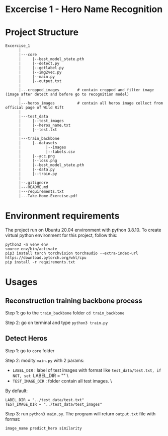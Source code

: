 # Excercise 1 - Hero Name Recognition

# Project Structure

```
Excercise_1
      |
      |---core
      |     |--best_model_state.pth
      |     |--detect.py
      |     |--getlabel.py
      |     |--img2vec.py
      |     |--main.py
      |     |--output.txt
      |
      |---cropped_images        # contain cropped and filter image (image after detect and before go to recognition model)
      |
      |---heros_images          # contain all heros image collect from official page of Wild Rift
      |
      |---test_data
      |     |--test_images
      |     |--heros_name.txt
      |     |--test.txt
      |
      |---train_backbone
      |     |--datasets
      |           |--images
      |           |--labels.csv
      |     |--acc.png
      |     |--loss.png
      |     |--best_model_state.pth
      |     |--data.py
      |     |--train.py
      |
      |--.gitignore
      |---README.md
      |---requirements.txt
      |---Take-Home-Exercise.pdf
```

# Environment requirements
The project run on Ubuntu 20.04 environment with python 3.8.10. To create virtual python environment for this project, follow this:
```
python3 -m venv env
source env/bin/activate
pip3 install torch torchvision torchaudio --extra-index-url https://download.pytorch.org/whl/cpu
pip install -r requirements.txt
```

# Usages
## Reconstruction training backbone process

Step 1: go to the `train_backbone` folder `cd train_backbone`

Step 2: go on terminal and type `python3 train.py`

## Detect Heros

Step 1: go to `core` folder

Step 2: modity `main.py` with 2 params:
- `LABEL_DIR` : label of test images with format like `test_data/test.txt, if NOT, set `LABEL_DIR = ""`\
- `TEST_IMAGE_DIR` : folder contain all test images. \

By default:
```
LABEL_DIR = "../test_data/test.txt"
TEST_IMAGE_DIR = "../test_data/test_images"
```

Step 3: run `python3 main.py`. The program will return `output.txt` file with format:
```
image_name predict_hero similarity
```
